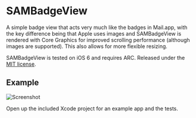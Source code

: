 # SAMBadgeView

A simple badge view that acts very much like the badges in Mail.app, with the key difference being that Apple uses images and SAMBadgeView is rendered with Core Graphics for improved scrolling performance (although images are supported). This also allows for more flexible resizing.

SAMBadgeView is tested on iOS 6 and requires ARC. Released under the [MIT license](LICENSE).

## Example

![Screenshot](http://soff.me/PtD5/iOS%20Simulator%20Screen%20shot%20Jun%2026,%202013,%201.04.55%20AM.png)

Open up the included Xcode project for an example app and the tests.

